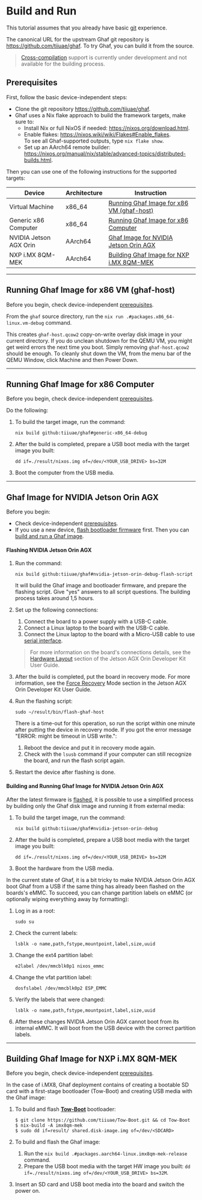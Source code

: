<!--
    Copyright 2022-2023 TII (SSRC) and the Ghaf contributors
    SPDX-License-Identifier: CC-BY-SA-4.0
-->

# Build and Run

This tutorial assumes that you already have basic [git](https://git-scm.com/) experience.

The canonical URL for the upstream Ghaf git repository is <https://github.com/tiiuae/ghaf>. To try Ghaf, you can build it from the source.

>[Cross-compilation](../ref_impl/cross_compilation.md) support is currently under development and not available for the building process.


## Prerequisites

First, follow the basic device-independent steps:

* Clone the git repository <https://github.com/tiiuae/ghaf>.
* Ghaf uses a Nix flake approach to build the framework targets, make sure to:
  * Install Nix or full NixOS if needed: <https://nixos.org/download.html>.
  * Enable flakes: <https://nixos.wiki/wiki/Flakes#Enable_flakes>.  
    To see all Ghaf-supported outputs, type `nix flake show`.
  * Set up an AArch64 remote builder: <https://nixos.org/manual/nix/stable/advanced-topics/distributed-builds.html>.


Then you can use one of the following instructions for the supported targets:

| Device                  | Architecture     | Instruction      |
|---                      |---               | ---              |
| Virtual Machine | x86_64           | [Running Ghaf Image for x86 VM (ghaf-host)](./build_and_run.md#running-ghaf-image-for-x86-vm-ghaf-host)     |
| Generic x86 Сomputer | x86_64           | [Running Ghaf Image for x86 Computer](./build_and_run.md#running-ghaf-image-for-x86-computer) |
| NVIDIA Jetson AGX Orin  | AArch64          | [Ghaf Image for NVIDIA Jetson Orin AGX](./build_and_run.md#ghaf-image-for-nvidia-jetson-orin-agx)     |
| NXP i.MX 8QM-MEK        | AArch64          | [Building Ghaf Image for NXP i.MX 8QM-MEK](./build_and_run.md#building-ghaf-image-for-nxp-imx-8qm-mek)     |


---

## Running Ghaf Image for x86 VM (ghaf-host)

Before you begin, check device-independent [prerequisites](./build_and_run.md#prerequisites).

From the `ghaf` source directory, run the `nix run .#packages.x86_64-linux.vm-debug` command.

This creates `ghaf-host.qcow2` copy-on-write overlay disk image in your current directory. If you do unclean shutdown for the QEMU VM, you might get weird errors the next time you boot. Simply removing `ghaf-host.qcow2` should be enough. To cleanly shut down the VM, from the menu bar of the QEMU Window, click Machine and then Power Down.

---

## Running Ghaf Image for x86 Computer

Before you begin, check device-independent [prerequisites](./build_and_run.md#prerequisites).

Do the following:
1. To build the target image, run the command:
    ```
    nix build github:tiiuae/ghaf#generic-x86_64-debug
    ```
2. After the build is completed, prepare a USB boot media with the target image you built:
    ```
    dd if=./result/nixos.img of=/dev/<YOUR_USB_DRIVE> bs=32M
    ```
3. Boot the computer from the USB media.

---

## Ghaf Image for NVIDIA Jetson Orin AGX

Before you begin:

* Check device-independent [prerequisites](./build_and_run.md#prerequisites).
* If you use a new device, [flash bootloader firmware](./build_and_run.md#flashing-nvidia-jetson-orin-agx) first. Then you can [build and run a Ghaf image](./build_and_run.md#building-and-running-ghaf-image-for-nvidia-jetson-orin-agx).


#### Flashing NVIDIA Jetson Orin AGX

1. Run the command:
    ```
    nix build github:tiiuae/ghaf#nvidia-jetson-orin-debug-flash-script 
    ```
    It will build the Ghaf image and bootloader firmware, and prepare the flashing script. Give "yes" answers to all script questions. The building process takes around 1,5 hours.

2. Set up the following connections:
   1. Connect the board to a power supply with a USB-C cable.
   2. Connect a Linux laptop to the board with the USB-C cable.
   3. Connect the Linux laptop to the board with a Micro-USB cable to use [serial interface](https://developer.ridgerun.com/wiki/index.php/NVIDIA_Jetson_Orin/In_Board/Getting_in_Board/Serial_Console).  
   
   > For more information on the board's connections details, see the [Hardware Layout](https://developer.nvidia.com/embedded/learn/jetson-agx-orin-devkit-user-guide/developer_kit_layout.html) section of the Jetson AGX Orin Developer Kit User Guide.

3. After the build is completed, put the board in recovery mode. For more information, see the [Force Recovery](https://developer.nvidia.com/embedded/learn/jetson-agx-orin-devkit-user-guide/howto.html#force-recovery-mode) Mode section in the Jetson AGX Orin Developer Kit User Guide.
   
4. Run the flashing script:
    ```
    sudo ~/result/bin/flash-ghaf-host 
    ```
    There is a time-out for this operation, so run the script within one minute after putting the device in recovery mode. If you got the error message "ERROR: might be timeout in USB write.":

      1. Reboot the device and put it in recovery mode again.
      2. Check with the `lsusb` command if your computer can still recognize the board, and run the flash script again.

5. Restart the device after flashing is done.


#### Building and Running Ghaf Image for NVIDIA Jetson Orin AGX

After the latest firmware is [flashed](./build_and_run.md#flashing-nvidia-jetson-orin-agx), it is possible to use a simplified process by building only the Ghaf disk image and running it from external media:

1. To build the target image, run the command:
    ```
    nix build github:tiiuae/ghaf#nvidia-jetson-orin-debug 
    ```
2. After the build is completed, prepare a USB boot media with the target image you built:
    ```
    dd if=./result/nixos.img of=/dev/<YOUR_USB_DRIVE> bs=32M 
    ```
3. Boot the hardware from the USB media.

In the current state of Ghaf, it is a bit tricky to make NVIDIA Jetson Orin AGX boot Ghaf from a USB if the same thing has already been flashed on the boards's eMMC. To succeed, you can change partition labels on eMMC (or optionally wiping everything away by formatting):

1. Log in as a root:
    ```
    sudo su
    ```
2. Check the current labels:
    ```
    lsblk -o name,path,fstype,mountpoint,label,size,uuid
    ```
3. Change the ext4 partition label:
    ```
    e2label /dev/mmcblk0p1 nixos_emmc
    ```
4. Change the vfat partition label:
    ```
    dosfslabel /dev/mmcblk0p2 ESP_EMMC
    ```
5. Verify the labels that were changed:
    ```
    lsblk -o name,path,fstype,mountpoint,label,size,uuid
    ```
6. After these changes NVIDIA Jetson Orin AGX cannot boot from its internal eMMC. It will boot from the USB device with the correct partition labels.


---

## Building Ghaf Image for NXP i.MX 8QM-MEK

Before you begin, check device-independent [prerequisites](./build_and_run.md#prerequisites).

In the case of i.MX8, Ghaf deployment contains of creating a bootable SD card with a first-stage bootloader (Tow-Boot) and creating USB media with the Ghaf image:


1. To build and flash [**Tow-Boot**](https://github.com/tiiuae/Tow-Boot) bootloader:  

    ```
    $ git clone https://github.com/tiiuae/Tow-Boot.git && cd Tow-Boot
    $ nix-build -A imx8qm-mek
    $ sudo dd if=result/ shared.disk-image.img of=/dev/<SDCARD>
    ```

2. To build and flash the Ghaf image:
   1. Run the `nix build .#packages.aarch64-linux.imx8qm-mek-release` command.
   2. Prepare the USB boot media with the target HW image you built: `dd if=./result/nixos.img of=/dev/<YOUR_USB_DRIVE> bs=32M`.
   
3. Insert an SD card and USB boot media into the board and switch the power on.
